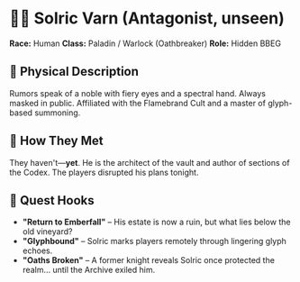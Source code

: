# 🧙‍♂️ Solric Varn (Antagonist, unseen)

**Race:** Human
**Class:** Paladin / Warlock (Oathbreaker)
**Role:** Hidden BBEG

## 🔹 Physical Description

Rumors speak of a noble with fiery eyes and a spectral hand. Always masked in public. Affiliated with the Flamebrand Cult and a master of glyph-based summoning.

## 🔹 How They Met

They haven't—**yet**. He is the architect of the vault and author of sections of the Codex. The players disrupted his plans tonight.

## 🔹 Quest Hooks

* **"Return to Emberfall"** – His estate is now a ruin, but what lies below the old vineyard?
* **"Glyphbound"** – Solric marks players remotely through lingering glyph echoes.
* **"Oaths Broken"** – A former knight reveals Solric once protected the realm… until the Archive exiled him.